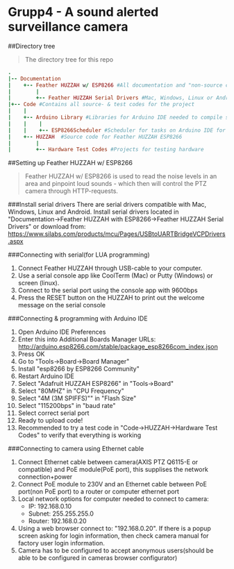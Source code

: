 # Grupp4 - A sound alerted surveillance camera


##Directory tree
> The directory tree for this repo

``` ruby
.  
|-- Documentation  
|    +-- Feather HUZZAH w/ ESP8266 #All documentation and "non-source code" files  
|        |  
|        +-- Feather HUZZAH Serial Drivers #Mac, Windows, Linux or Android serial drivers for Feather HUZZAH  
|+-- Code #Contains all source- & test codes for the project  
|    |  
|    +-- Arduino Library #Libraries for Arduino IDE needed to compile source code   
|    |    |  
|    |    +-- ESP8266Scheduler #Scheduler for tasks on Arduino IDE for Feather HUZZAH ESP8266  
|    +-- HUZZAH	 #Source code for Feather HUZZAH ESP8266  
|        |  
|        +-- Hardware Test Codes #Projects for testing hardware  
```

##Setting up Feather HUZZAH w/ ESP8266
> Feather HUZZAH w/ ESP8266 is used to read the noise levels in an area and pinpoint loud sounds - which then will control the PTZ camera through HTTP-requests.

###Install serial drivers
There are serial drivers compatible with Mac, Windows, Linux and Android. Install serial drivers located in "Documentation->Feather HUZZAH with ESP8266->Feather HUZZAH Serial Drivers" or download from:  
https://www.silabs.com/products/mcu/Pages/USBtoUARTBridgeVCPDrivers.aspx

###Connecting with serial(for LUA programming)
1. Connect Feather HUZZAH through USB-cable to your computer.  
2. Use a serial console app like CoolTerm (Mac) or Putty (Windows) or screen (linux).  
3. Connect to the serial port using the console app with 9600bps  
4. Press the RESET button on the HUZZAH to print out the welcome message on the serial console  

###Connecting & programming with Arduino IDE
1. Open Arduino IDE Preferences  
2. Enter this into Additional Boards Manager URLs: http://arduino.esp8266.com/stable/package_esp8266com_index.json  
3. Press OK  
4. Go to "Tools->Board->Board Manager"  
5. Install "esp8266 by ESP8266 Community"  
6. Restart Arduino IDE  
7. Select "Adafruit HUZZAH ESP8266" in "Tools->Board"  
8. Select "80MHZ" in "CPU Frequency" 
9. Select "4M (3M SPIFFS)"" in "Flash Size"  
10. Select "115200bps" in "baud rate"  
11. Select correct serial port  
12. Ready to upload code!  
13. Recommended to try a test code in "Code->HUZZAH->Hardware Test Codes" to verify that everything is working  

###Connecting to camera using Ethernet cable
1. Connect Ethernet cable between camera(AXIS PTZ Q6115-E or compatible) and PoE module(PoE port), this supplises the network connection+power  
2. Connect PoE module to 230V and an Ethernet cable between PoE port(non PoE port) to a router or computer ethernet port  
3. Local network options for computer needed to connect to camera:  
    * IP: 192.168.0.10  
    * Subnet: 255.255.255.0  
    * Router: 192.168.0.20  
4. Using a web browser connect to: "192.168.0.20". If there is a popup screen asking for login information, then check camera manual for factory user login information.
5. Camera has to be configured to accept anonymous users(should be able to be configured in cameras browser configurator)  
